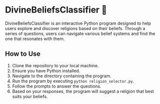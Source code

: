 # DivineBeliefsClassifier 🛐

DivineBeliefsClassifier is an interactive Python program designed to help users explore and discover religions based on their beliefs. Through a series of questions, users can navigate various belief systems and find the one that resonates with them.

## How to Use

1. Clone the repository to your local machine.
2. Ensure you have Python installed.
3. Navigate to the directory containing the program.
4. Run the program by executing `python religion_selector.py`.
5. Follow the prompts to answer the questions.
6. Based on your responses, the program will suggest a religion that best suits your beliefs.

